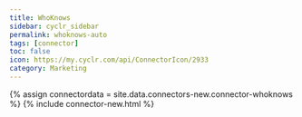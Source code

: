 ```yaml
---
title: WhoKnows
sidebar: cyclr_sidebar
permalink: whoknows-auto
tags: [connector]
toc: false
icon: https://my.cyclr.com/api/ConnectorIcon/2933
category: Marketing
---
```

{% assign connectordata = site.data.connectors-new.connector-whoknows %}
{% include connector-new.html %}	